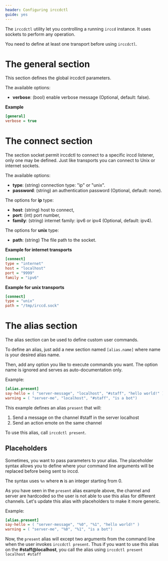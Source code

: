 ```yaml
---
header: Configuring irccdctl
guide: yes
---
```


The `irccdctl` utility let you controlling a running `irccd` instance. It uses sockets to perform any operation.

You need to define at least one transport before using `irccdctl`.

# The general section

This section defines the global irccdctl parameters.

The available options:

- **verbose**: (bool) enable verbose message (Optional, default: false).

**Example**

````ini
[general]
verbose = true
````

# The connect section

The section socket permit irccdctl to connect to a specific irccd listener, only one may be defined. Just like
transports you can connect to Unix or internet sockets.

The available options:

  - **type**: (string) connection type: "ip" or "unix".
  - **password**: (string) an authentication password (Optional, default: none).

The options for **ip** type:

  - **host**: (string) host to connect,
  - **port**: (int) port number,
  - **family**: (string) internet family: ipv6 or ipv4 (Optional, default: ipv4).

The options for **unix** type:

  - **path**: (string) The file path to the socket.

**Example for internet transports**

````ini
[connect]
type = "internet"
host = "localhost"
port = "9999"
family = "ipv6"
````

**Example for unix transports**

````ini
[connect]
type = "unix"
path = "/tmp/irccd.sock"
````

# The alias section

The alias section can be used to define custom user commands.

To define an alias, just add a new section named `[alias.name]` where name is
your desired alias name.

Then, add any option you like to execute commands you want. The option name is
ignored and serves as auto-documentation only.

Example:

````ini
[alias.present]
say-hello = ( "server-message", "localhost", "#staff", "hello world!" )
warning = ( "server-me", "localhost", "#staff", "is a bot")
````

This example defines an alias `present` that will:

  1. Send a message on the channel #staff in the server localhost
  2. Send an action emote on the same channel

To use this alias, call `irccdctl present`.

## Placeholders

Sometimes, you want to pass parameters to your alias. The placeholder syntax
allows you to define where your command line arguments will be replaced before
being sent to irccd.

The syntax uses `%n` where **n** is an integer starting from 0.

As you have seen in the `present` alias example above, the channel and server
are hardcoded so the user is not able to use this alias for different channels.
Let's update this alias with placeholders to make it more generic.

Example:

````ini
[alias.present]
say-hello = ( "server-message", "%0", "%1", "hello world!" )
warning = ( "server-me", "%0", "%1", "is a bot")
````

Now, the `present` alias will except two arguments from the command line when
the user invokes `irccdctl present`. Thus if you want to use this alias on the
**#staff@localhost**, you call the alias using
`irccdctl present localhost #staff`
